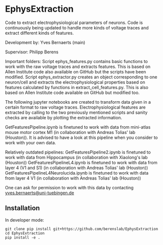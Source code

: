 # EphysExtraction
Code to extract electrophysiological parameters of neurons. Code is continuously being updated to handle more kinds of voltage traces and extract different kinds of features.

Development by: Yves Bernaerts (main)

Supervisor: Philipp Berens


Important folders: 
Script ephys_features.py contains basic functions to work with the raw voltage traces and extracts features. This is based on Allen Institute code also available on GitHub but the scripts have been modified.
Script ephys_extractor.py creates an object corresponding to one neuron/cell and extracts the electrophysiological properties based on features calculated by functions in extract_cell_features.py. This is also based on Allen Institute code available on GitHub but modified too.


The following jupyter notebooks are created to transform data given in a certain format to raw voltage traces. Electrophysiological features are extracted by calling to the two previously mentioned scripts and sanity checks are available by plotting the extracted information.


GetFeaturesPipeline.ipynb is finetuned to work with data from mini-atlas mouse motor cortex M1 (in collaboration with Andreas Tolias' lab (Houston)). It is advised to have a look at this pipeline when you consider to work with your own data.

Relatively outdated pipelines:
GetFeaturesPipeline2.ipynb is finetuned to work with data from Hippocampus (in collaboration with Xiaolong's lab (Houston))
GetFeaturesPipelineL4.ipynb is finetuned to work with data from layer 4 (V1 and S1) (in collaboration with Andreas Tolias' lab (Houston))
GetFeaturesPipelineL4Neurolucida.ipynb is finetuned to work with data from layer 4 V1 (in collaboration with Andreas Tolias' lab (Houston))

One can ask for permission to work with this data by contacting yves.bernaerts@uni-tuebingen.de

## Installation

In developer mode:
```shell script
git clone pip install git+https://github.com/berenslab/EphysExtraction
cd EphysExtraction
pip install -e .
```
